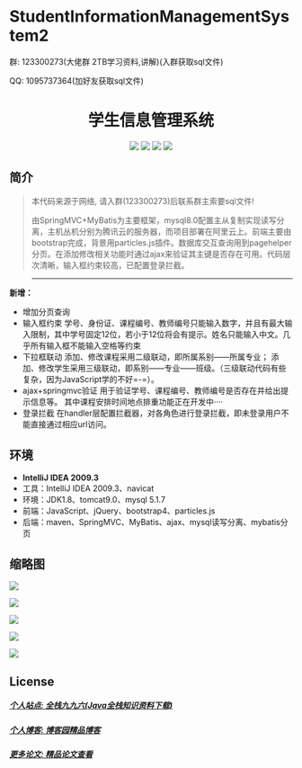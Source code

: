 # StudentInformationManagementSystem2

<p>群: 123300273(大佬群 2TB学习资料,讲解)(入群获取sql文件)</p>
<p>QQ: 1095737364(加好友获取sql文件)</p>

<p><h1 align="center">学生信息管理系统</h1></p>

<p align="center">
	<img src="https://img.shields.io/badge/jdk-1.8-orange.svg"/>
    <img src="https://img.shields.io/badge/Spring-1.8-lightgrey.svg"/>
    <img src="https://img.shields.io/badge/SpringMvc-1.8-lightgrey.svg"/>
    <img src="https://img.shields.io/badge/Mybatis-1.8-lightgrey.svg"/>
</p>

## 简介

> 本代码来源于网络, 请入群(123300273)后联系群主索要sql文件!
>
>由SpringMVC+MyBatis为主要框架，mysql8.0配置主从复制实现读写分离，主机丛机分别为腾讯云的服务器，而项目部署在阿里云上。前端主要由bootstrap完成，背景用particles.js插件。数据库交互查询用到pagehelper分页。在添加修改相关功能时通过ajax来验证其主键是否存在可用。代码层次清晰，输入框约束较高，已配置登录拦截。

>------------------------------------------------------------------------------------------------------------------------
**新增：**
* 增加分页查询
* 输入框约束
	学号、身份证、课程编号、教师编号只能输入数字，并且有最大输入限制，其中学号固定12位，若小于12位将会有提示。姓名只能输入中文。几乎所有输入框不能输入空格等约束
* 下拉框联动
	添加、修改课程采用二级联动，即所属系别——所属专业；
	添加、修改学生采用三级联动，即系别——专业——班级。（三级联动代码有些复杂，因为JavaScript学的不好=-=）。
* ajax+springmvc验证
	用于验证学号、课程编号、教师编号是否存在并给出提示信息等。
	其中课程安排时间地点排重功能正在开发中····
* 登录拦截
	在handler层配置拦截器，对各角色进行登录拦截，即未登录用户不能直接通过相应url访问。


## 环境

- <b>IntelliJ IDEA 2009.3</b>
- 工具：IntelliJ IDEA 2009.3、navicat
- 环境：JDK1.8、tomcat9.0、mysql 5.1.7
- 前端：JavaScript、jQuery、bootstrap4、particles.js
- 后端：maven、SpringMVC、MyBatis、ajax、mysql读写分离、mybatis分页
## 缩略图

![](https://img2020.cnblogs.com/blog/588112/202011/588112-20201128164819319-282102006.png)

![](https://img2020.cnblogs.com/blog/588112/202011/588112-20201128164827745-1180371425.png)

![](https://img2020.cnblogs.com/blog/588112/202011/588112-20201128164834843-370909072.png)

![](https://img2020.cnblogs.com/blog/588112/202011/588112-20201128164841900-739889425.png)

![](https://img2020.cnblogs.com/blog/588112/202011/588112-20201128164857215-1626784841.png)

## License


##### [个人站点: 全栈九九六(Java全栈知识资料下载)](https://www.blog996.com/)
##### [个人博客: 博客园精品博客](https://www.cnblogs.com/yysbolg/)
##### [更多论文: 精品论文查看](https://www.cnblogs.com/yysbolg/category/1886262.html)


